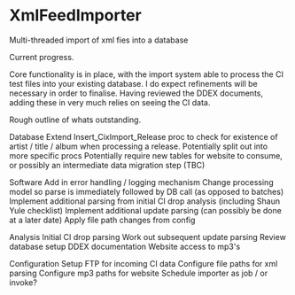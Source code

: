 # XmlFeedImporter
Multi-threaded import of xml fies into a database

Current progress.

Core functionality is in place, with the import system able to process the CI test files into your existing database. I do expect refinements will be necessary in order to finalise. Having reviewed the DDEX documents, adding these in very much relies on seeing the CI data.

Rough outline of whats outstanding.

Database
Extend Insert_CixImport_Release proc to check for existence of artist / title / album when processing a release.
Potentially split out into more specific procs
Potentially require new tables for website to consume, or possibly an intermediate data migration step (TBC)

Software
Add in error handling / logging mechanism
Change processing model so parse is immediately followed by DB call (as opposed to batches)
Implement additional parsing from initial CI drop analysis (including Shaun Yule checklist)
Implement additional update parsing (can possibly be done at a later date)
Apply file path changes from config

Analysis
Initial CI drop parsing
Work out subsequent update parsing
Review database setup
DDEX documentation
Website access to mp3's

Configuration
Setup FTP for incoming CI data
Configure file paths for xml parsing
Configure mp3 paths for website
Schedule importer as job / or invoke?
